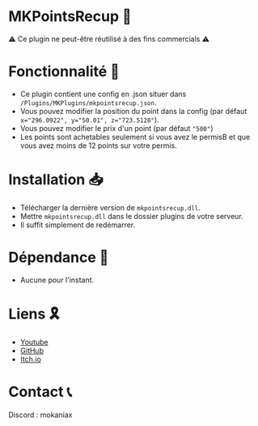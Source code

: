 # MKPointsRecup 🧾
⚠ Ce plugin ne peut-être réutilisé à des fins commercials ⚠
# Fonctionnalité 🧰
- Ce plugin contient une config en .json situer dans `/Plugins/MKPlugins/mkpointsrecup.json`.
- Vous pouvez modifier la position du point dans la config (par défaut `x="296.0922", y="50.01", z="723.5128"`).
- Vous pouvez modifier le prix d'un point (par défaut `"500"`)
- Les points sont achetables seulement si vous avez le permisB et que vous avez moins de 12 points sur votre permis.
# Installation 📥
- Télécharger la dernière version de `mkpointsrecup.dll`.
- Mettre `mkpointsrecup.dll` dans le dossier plugins de votre serveur.
- Il suffit simplement de redémarrer.
# Dépendance 📜
- Aucune pour l'instant.
# Liens 🎗
- [Youtube](https://www.youtube.com/@mokaniax/videos)
- [GitHub](https://github.com/MokaNiax)
- [Itch.io](https://mokaniax.itch.io)
# Contact 📞
Discord : mokaniax
